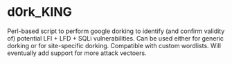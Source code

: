 # d0rk_KING
Perl-based script to perform google dorking to identify (and confirm validity of) potential LFI + LFD + SQLi vulnerabilities. Can be used either for generic dorking or for site-specific dorking. Compatible with custom wordlists. Will eventually add support for more attack vectoers.
